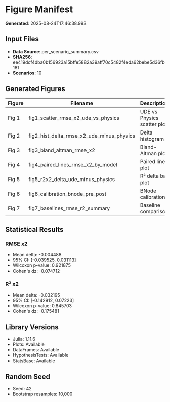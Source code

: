 # Figure Manifest

**Generated**: 2025-08-24T17:46:38.993

## Input Files

- **Data Source**: per_scenario_summary.csv
- **SHA256**: ee419dcf4dba0b156923a15bffe5882a39aff70c5482f4eda62bebe5d36fb181
- **Scenarios**: 10

## Generated Figures

| Figure | Filename | Description |
|--------|----------|-------------|
| Fig 1 | fig1_scatter_rmse_x2_ude_vs_physics | UDE vs Physics scatter plot |
| Fig 2 | fig2_hist_delta_rmse_x2_ude_minus_physics | Delta histogram |
| Fig 3 | fig3_bland_altman_rmse_x2 | Bland-Altman plot |
| Fig 4 | fig4_paired_lines_rmse_x2_by_model | Paired lines plot |
| Fig 5 | fig5_r2x2_delta_ude_minus_physics | R² delta bar plot |
| Fig 6 | fig6_calibration_bnode_pre_post | BNode calibration |
| Fig 7 | fig7_baselines_rmse_r2_summary | Baseline comparison |

## Statistical Results

### RMSE x2
- Mean delta: -0.004488
- 95% CI: [-0.039525, 0.031113]
- Wilcoxon p-value: 0.921875
- Cohen's dz: -0.074712

### R² x2
- Mean delta: -0.032195
- 95% CI: [-0.142912, 0.07223]
- Wilcoxon p-value: 0.845703
- Cohen's dz: -0.175481

## Library Versions

- Julia: 1.11.6
- Plots: Available
- DataFrames: Available
- HypothesisTests: Available
- StatsBase: Available

## Random Seed
- Seed: 42
- Bootstrap resamples: 10,000

